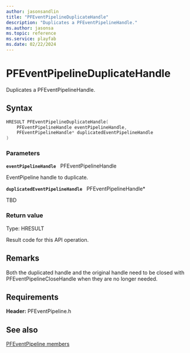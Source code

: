 ```yaml
---
author: jasonsandlin
title: "PFEventPipelineDuplicateHandle"
description: "Duplicates a PFEventPipelineHandle."
ms.author: jasonsa
ms.topic: reference
ms.service: playfab
ms.date: 02/22/2024
---
```


# PFEventPipelineDuplicateHandle  

Duplicates a PFEventPipelineHandle.  

## Syntax  
  
```cpp
HRESULT PFEventPipelineDuplicateHandle(  
    PFEventPipelineHandle eventPipelineHandle,  
    PFEventPipelineHandle* duplicatedEventPipelineHandle  
)  
```  
  
### Parameters  
  
**`eventPipelineHandle`** &nbsp; PFEventPipelineHandle  
  
EventPipeline handle to duplicate.  
  
**`duplicatedEventPipelineHandle`** &nbsp; PFEventPipelineHandle*  
  
TBD    
  
  
### Return value
Type: HRESULT
  
Result code for this API operation.
  
## Remarks  
  
Both the duplicated handle and the original handle need to be closed with PFEventPipelineCloseHandle when they are no longer needed.
  
## Requirements  
  
**Header:** PFEventPipeline.h
  
## See also  
[PFEventPipeline members](../pfeventpipeline_members.md)  

  
  
